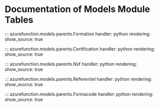# Documentation of Models Module Tables

::: azurefunction.models.parents.Formation
    handler: python
    rendering:
      show_source: true

::: azurefunction.models.parents.Certification
    handler: python
    rendering:
      show_source: true

::: azurefunction.models.parents.Nsf
    handler: python
    rendering:
      show_source: true

::: azurefunction.models.parents.Referentiel
    handler: python
    rendering:
      show_source: true

::: azurefunction.models.parents.Formacode
    handler: python
    rendering:
      show_source: true
